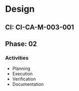 # Design

## CI: CI-CA-M-003-001
## Phase: 02

### Activities
- Planning
- Execution
- Verification
- Documentation
